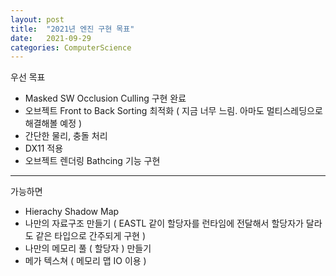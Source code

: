 ```yaml
---
layout: post
title:  "2021년 엔진 구현 목표"
date:   2021-09-29
categories: ComputerScience
---
```


우선 목표 

- Masked SW Occlusion Culling 구현 완료
- 오브젝트 Front to Back Sorting 최적화 ( 지금 너무 느림. 아마도 멀티스레딩으로 해결해볼 예정 )
- 간단한 물리, 충돌 처리
- DX11 적용
- 오브젝트 렌더링 Bathcing 기능 구현

------------------------

가능하면 

- Hierachy Shadow Map
- 나만의 자료구조 만들기 ( EASTL 같이 할당자를 런타임에 전달해서 할당자가 달라도 같은 타입으로 간주되게 구현 )          
- 나만의 메모리 풀 ( 할당자 ) 만들기
- 메가 텍스쳐 ( 메모리 맵 IO 이용 )

